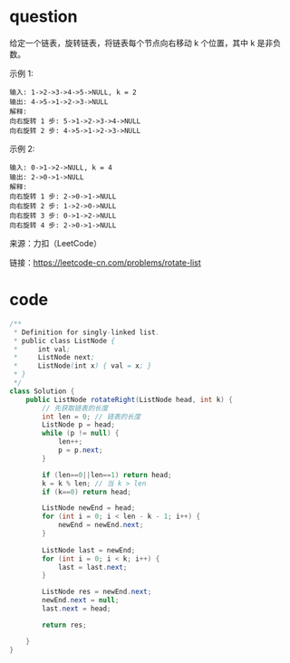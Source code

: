 # question

给定一个链表，旋转链表，将链表每个节点向右移动 k 个位置，其中 k 是非负数。

示例 1:

    输入: 1->2->3->4->5->NULL, k = 2
    输出: 4->5->1->2->3->NULL
    解释:
    向右旋转 1 步: 5->1->2->3->4->NULL
    向右旋转 2 步: 4->5->1->2->3->NULL
示例 2:

    输入: 0->1->2->NULL, k = 4
    输出: 2->0->1->NULL
    解释:
    向右旋转 1 步: 2->0->1->NULL
    向右旋转 2 步: 1->2->0->NULL
    向右旋转 3 步: 0->1->2->NULL
    向右旋转 4 步: 2->0->1->NULL

来源：力扣（LeetCode）

链接：https://leetcode-cn.com/problems/rotate-list


# code

```java
/**
 * Definition for singly-linked list.
 * public class ListNode {
 *     int val;
 *     ListNode next;
 *     ListNode(int x) { val = x; }
 * }
 */
class Solution {
    public ListNode rotateRight(ListNode head, int k) {
        // 先获取链表的长度
        int len = 0; // 链表的长度
        ListNode p = head;
        while (p != null) {
            len++;
            p = p.next;
        }

        if (len==0||len==1) return head;
        k = k % len; // 当 k > len
        if (k==0) return head;

        ListNode newEnd = head;
        for (int i = 0; i < len - k - 1; i++) {
            newEnd = newEnd.next;
        }
        
        ListNode last = newEnd;
        for (int i = 0; i < k; i++) {
            last = last.next;
        }

        ListNode res = newEnd.next;
        newEnd.next = null;
        last.next = head;

        return res;

    }
}
```
